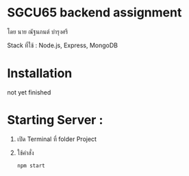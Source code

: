 # SGCU65 backend assignment

โดย นาย ณัฐนภนต์ บำรุงศรี

Stack ที่ใช้ : Node.js, Express, MongoDB

# Installation

not yet finished

# Starting Server :

1. เปิด Terminal ที่ folder Project

2. ใช้คำสั่ง
    ```
    npm start
    ```


